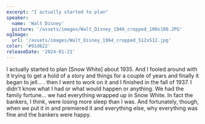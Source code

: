 ```yaml
---
excerpt: "I actually started to plan"
speaker:
  name: 'Walt Disney'
  picture: '/assets/images/Walt_Disney_1946_cropped_100x100.JPG'
ogImage:
  url: '/assets/images/Walt_Disney_1964_cropped_512x512.jpg'
color: '#91d622'
releaseDate: '2024-01-21'
---
```

I actually started to plan [Snow White] about 1935. And I fooled around with it trying to get a hold of a story and things for a couple of years and finally it began to jell... . then I went to work on it and I finished in the fall of 1937. I didn't know what I had or what would happen or anything. We had the family fortune... we had everything wrapped up in Snow White. In fact the bankers, I think, were losing more sleep than I was. And fortunately, though, when we put it in and premiered it and everything else, why everything was fine and the bankers were happy.
